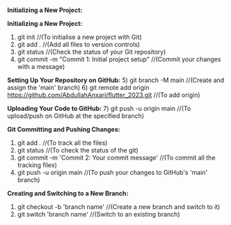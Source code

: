 **Initializing a New Project:**

 **Initializing a New Project:**
1) git init        //(To initialise a new project with Git)
2) git add .     //(Add all files to version controls)
3) git status    //(Check the status of your Git repository)
4) git commit -m "Commit 1: Initial project setup"   //(Commit your changes with a message)

 **Setting Up Your Repository on GitHub:**
5) git branch -M main   //(Create and assign the 'main' branch)
6) git remote add origin https://github.com/AbdullahAnxari/flutter_2023.git      //(To add origin)

 **Uploading Your Code to GitHub:**
7) git push -u origin main   //(To upload/push on GitHub at the specified branch)

 **Git Committing and Pushing Changes:**
1) git add .      //(To track all the files)
2) git status    //(To check the status of the git)
3) git commit -m 'Commit 2: Your commit message'     //(To commit all the tracking files)
4) git push -u origin main    //(To push your changes to GitHub's 'main' branch)


**Creating and Switching to a New Branch:**
1) git checkout -b 'branch name'  //(Create a new branch and switch to it)
2) git switch 'branch name'    //(Switch to an existing branch)